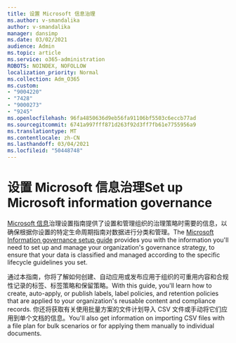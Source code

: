 ```yaml
---
title: 设置 Microsoft 信息治理
ms.author: v-smandalika
author: v-smandalika
manager: dansimp
ms.date: 03/02/2021
audience: Admin
ms.topic: article
ms.service: o365-administration
ROBOTS: NOINDEX, NOFOLLOW
localization_priority: Normal
ms.collection: Adm_O365
ms.custom:
- "9004220"
- "7428"
- "9000273"
- "9245"
ms.openlocfilehash: 96fa4850636d9eb56fa91106bf5503c6eccb77ad
ms.sourcegitcommit: 6741a997fff871d263f92d3ff7fb61e7755956a9
ms.translationtype: MT
ms.contentlocale: zh-CN
ms.lasthandoff: 03/04/2021
ms.locfileid: "50448748"
---
```

# <a name="set-up-microsoft-information-governance"></a><span data-ttu-id="ff252-102">设置 Microsoft 信息治理</span><span class="sxs-lookup"><span data-stu-id="ff252-102">Set up Microsoft information governance</span></span>

<span data-ttu-id="ff252-103">[Microsoft 信息](https://go.microsoft.com/fwlink/?linkid=2146529)治理设置指南提供了设置和管理组织的治理策略时需要的信息，以确保根据你设置的特定生命周期指南对数据进行分类和管理。</span><span class="sxs-lookup"><span data-stu-id="ff252-103">The [Microsoft Information governance setup guide](https://go.microsoft.com/fwlink/?linkid=2146529) provides you with the information you'll need to set up and manage your organization's governance strategy, to ensure that your data is classified and managed according to the specific lifecycle guidelines you set.</span></span>

<span data-ttu-id="ff252-104">通过本指南，你将了解如何创建、自动应用或发布应用于组织的可重用内容和合规性记录的标签、标签策略和保留策略。</span><span class="sxs-lookup"><span data-stu-id="ff252-104">With this guide, you'll learn how to create, auto-apply, or publish labels, label policies, and retention policies that are applied to your organization's reusable content and compliance records.</span></span> <span data-ttu-id="ff252-105">你还将获取有关使用批量方案的文件计划导入 CSV 文件或手动将它们应用到单个文档的信息。</span><span class="sxs-lookup"><span data-stu-id="ff252-105">You'll also get information on importing CSV files with a file plan for bulk scenarios or for applying them manually to individual documents.</span></span>
